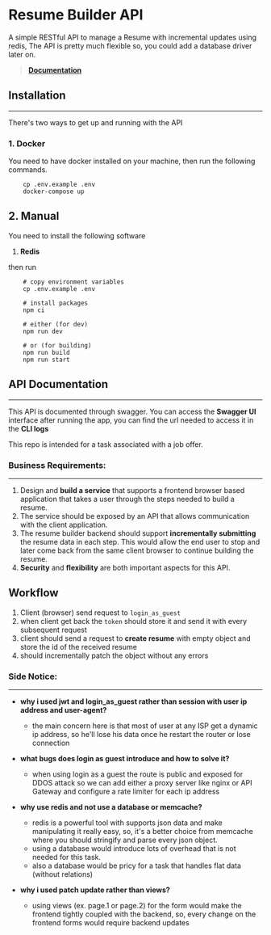# Resume Builder API

A simple RESTful API to manage a Resume with incremental updates using redis, The API is pretty much flexible so, you could add a database driver later on.

> [**Documentation**](http://128.199.32.241:3000/docs)

## Installation

---

There's two ways to get up and running with the API

### 1. Docker

You need to have docker installed on your machine, then run the following commands.

```
    cp .env.example .env
    docker-compose up
```

## 2. Manual

You need to install the following software

1. **Redis**

then run

```
    # copy environment variables
    cp .env.example .env

    # install packages
    npm ci

    # either (for dev)
    npm run dev

    # or (for building)
    npm run build
    npm run start
```

## API Documentation

---

This API is documented through swagger. You can access the **Swagger UI** interface after running the app, you can find the url needed to access it in the **CLI logs**

This repo is intended for a task associated with a job offer.

### **Business Requirements:**

---

1. Design and **build a service** that supports a frontend browser based application that
   takes a user through the steps needed to build a resume.
2. The service should be
   exposed by an API that allows communication with the client application.
3. The resume
   builder backend should support **incrementally submitting** the resume data in each step.
   This would allow the end user to stop and later come back from the same client browser
   to continue building the resume.
4. **Security** and **flexibility** are both important aspects for
   this API.

## Workflow

1. Client (browser) send request to `login_as_guest`
2. when client get back the `token` should store it and send it with every subsequent request
3. client should send a request to **create resume** with empty object and store the id of the received resume
4. should incrementally patch the object without any errors

### **Side Notice:**

---

- **why i used jwt and login_as_guest rather than session with user ip address and user-agent?**

  - the main concern here is that most of user at any ISP get a dynamic ip address, so he'll lose his data once he restart the router or lose connection

- **what bugs does login as guest introduce and how to solve it?**

  - when using login as a guest the route is public and exposed for DDOS attack so we can add either a proxy server like nginx or API Gateway and configure a rate limiter for each ip address

- **why use redis and not use a database or memcache?**
  - redis is a powerful tool with supports json data and make manipulating it really easy, so, it's a better choice from memcache where you should stringify and parse every json object.
  - using a database would introduce lots of overhead that is not needed for this task.
  - also a database would be pricy for a task that handles flat data (without relations)
- **why i used patch update rather than views?**
  - using views (ex. page.1 or page.2) for the form would make the frontend tightly coupled with the backend, so, every change on the frontend forms would require backend updates
